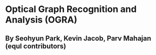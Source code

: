 # Optical Graph Recognition and Analysis (OGRA)
## By Seohyun Park, Kevin Jacob, Parv Mahajan (equl contributors)
